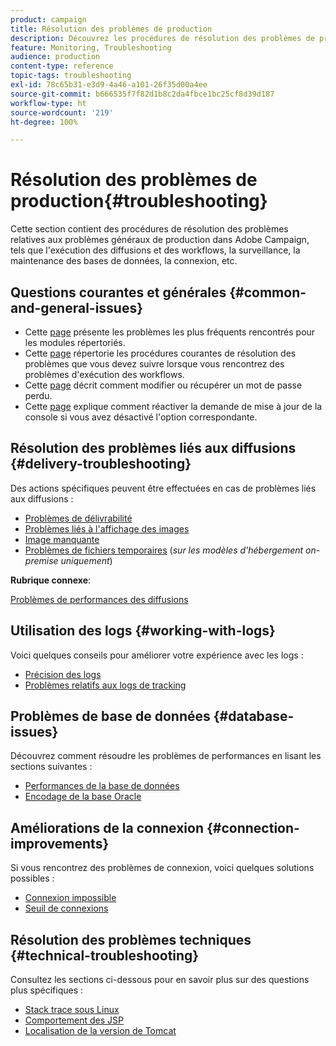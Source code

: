 ```yaml
---
product: campaign
title: Résolution des problèmes de production
description: Découvrez les procédures de résolution des problèmes de production relatives à la configuration, à la surveillance, au processus de mise à niveau, au traitement des données et à la maintenance des bases de données d'Adobe Campaign.
feature: Monitoring, Troubleshooting
audience: production
content-type: reference
topic-tags: troubleshooting
exl-id: 78c65b31-e3d9-4a46-a101-26f35d00a4ee
source-git-commit: b666535f7f82d1b8c2da4fbce1bc25cf8d39d187
workflow-type: ht
source-wordcount: '219'
ht-degree: 100%

---
```


# Résolution des problèmes de production{#troubleshooting}



Cette section contient des procédures de résolution des problèmes relatives aux problèmes généraux de production dans Adobe Campaign, tels que l&#39;exécution des diffusions et des workflows, la surveillance, la maintenance des bases de données, la connexion, etc.

## Questions courantes et générales {#common-and-general-issues}

* Cette [page](../../production/using/modules-and-frequent-issues.md) présente les problèmes les plus fréquents rencontrés pour les modules répertoriés.
* Cette [page](../../production/using/workflow-execution.md) répertorie les procédures courantes de résolution des problèmes que vous devez suivre lorsque vous rencontrez des problèmes d&#39;exécution des workflows.
* Cette [page](../../production/using/lost-password.md) décrit comment modifier ou récupérer un mot de passe perdu.
* Cette [page](../../production/using/console-update.md) explique comment réactiver la demande de mise à jour de la console si vous avez désactivé l&#39;option correspondante.

## Résolution des problèmes liés aux diffusions {#delivery-troubleshooting}

Des actions spécifiques peuvent être effectuées en cas de problèmes liés aux diffusions :
* [Problèmes de délivrabilité](../../production/using/performance-and-throughput-issues.md#deliverability_issues)
* [Problèmes liés à l&#39;affichage des images](../../production/using/image-display-issues.md)
* [Image manquante](../../production/using/images-missing.md)
* [Problèmes de fichiers temporaires](../../production/using/temporary-files.md) (*sur les modèles d’hébergement on-premise uniquement*)

**Rubrique connexe**:

[Problèmes de performances des diffusions](../../delivery/using/delivery-performances.md)

## Utilisation des logs {#working-with-logs}

Voici quelques conseils pour améliorer votre expérience avec les logs :

* [Précision des logs](../../production/using/log-precision.md)
* [Problèmes relatifs aux logs de tracking](../../production/using/tracking-logs-issues.md)

## Problèmes de base de données {#database-issues}

Découvrez comment résoudre les problèmes de performances en lisant les sections suivantes :

* [Performances de la base de données](../../production/using/database-performances.md)
* [Encodage de la base Oracle](../../production/using/encoding-of-the-oracle-database.md)

## Améliorations de la connexion {#connection-improvements}

Si vous rencontrez des problèmes de connexion, voici quelques solutions possibles :

* [Connexion impossible](../../production/using/failure-to-connect.md)
* [Seuil de connexions](../../production/using/connection-thresholds.md)

## Résolution des problèmes techniques {#technical-troubleshooting}

Consultez les sections ci-dessous pour en savoir plus sur des questions plus spécifiques :

* [Stack trace sous Linux](../../production/using/stack-trace-in-linux.md)
* [Comportement des JSP](../../production/using/jsp-behavior.md)
* [Localisation de la version de Tomcat](../../production/using/locate-tomcat-version.md)

